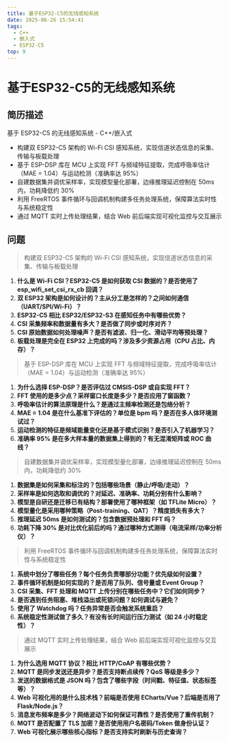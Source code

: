 ```yaml
---
title: 基于ESP32-C5的无线感知系统
date: 2025-06-26 15:54:41
tags: 
  - C++
  - 嵌入式
  - ESP32-C5
top: 9
---
```


# 基于ESP32-C5的无线感知系统

## 简历描述

基于 ESP32-C5 的无线感知系统 - C++/嵌入式

- 构建双 ESP32-C5 架构的 Wi-Fi CSI 感知系统，实现信道状态信息的采集、传输与板载处理
- 基于 ESP-DSP 库在 MCU 上实现 FFT 与频域特征提取，完成呼吸率估计（MAE = 1.04）与运动检测（准确率达 95%）
- 自建数据集并调优采样率，实现模型量化部署，边缘推理延迟控制在 50ms 内，功耗降低约 30%
- 利用 FreeRTOS 事件循环与回调机制构建多任务处理系统，保障算法实时性与系统稳定性
- 通过 MQTT 实时上传处理结果，结合 Web 前后端实现可视化监控与交互展示

## 问题

> 构建双 ESP32-C5 架构的 Wi-Fi CSI 感知系统，实现信道状态信息的采集、传输与板载处理

1. **什么是 Wi-Fi CSI？ESP32-C5 是如何获取 CSI 数据的？是否使用了 esp_wifi_set_csi_rx_cb 回调？**
2. **双 ESP32 架构是如何设计的？主从分工是怎样的？之间如何通信（UART/SPI/Wi-Fi）？**
3. **ESP32-C5 相比 ESP32/ESP32-S3 在感知任务中有哪些优势？**
4. **CSI 采集频率和数据量有多大？是否做了同步或时序对齐？**
5. **CSI 原始数据如何处理噪声？是否有滤波、归一化、滑动平均等预处理？**
6. **板载处理是完全在 ESP32 上完成的吗？涉及多少资源占用（CPU 占比、内存）？**

> 基于 ESP-DSP 库在 MCU 上实现 FFT 与频域特征提取，完成呼吸率估计（MAE = 1.04）与运动检测（准确率达 95%）

1. **为什么选择 ESP-DSP？是否评估过 CMSIS-DSP 或自实现 FFT？**
2. **FFT 使用的是多少点？采样窗口长度是多少？是否应用了窗函数？**
3. **呼吸率估计的算法原理是什么？是通过主频率检测还是包络分析？**
4. **MAE = 1.04 是在什么基准下评估的？单位是 bpm 吗？是否在多人体环境测试过？**
5. **运动检测的特征是频域能量变化还是基于模式识别？是否引入了机器学习？**
6. **准确率 95% 是在多大样本量的数据集上得到的？有无混淆矩阵或 ROC 曲线？**

> 自建数据集并调优采样率，实现模型量化部署，边缘推理延迟控制在 50ms 内，功耗降低约 30%

1. **数据集是如何采集和标注的？包括哪些场景（静止/呼吸/走动）？**
2. **采样率是如何选取和调优的？对延迟、准确率、功耗分别有什么影响？**
3. **模型是自研还是迁移已有结构？部署使用了哪种框架（如 TFLite Micro）？**
4. **模型量化是采用哪种策略（Post-training、QAT）？精度损失有多大？**
5. **推理延迟 50ms 是如何测试的？包含数据预处理和 FFT 吗？**
6. **功耗下降 30% 是对比优化前后的吗？通过哪种方式测得（电流采样/功率分析仪）？**

> 利用 FreeRTOS 事件循环与回调机制构建多任务处理系统，保障算法实时性与系统稳定性

1. **系统中划分了哪些任务？每个任务负责哪部分功能？优先级如何设置？**
2. **事件循环机制是如何实现的？是否用了队列、信号量或 Event Group？**
3. **CSI 采集、FFT 处理和 MQTT 上传分别在哪些任务中？它们如何同步？**
4. **是否遇到任务阻塞、堆栈溢出或死锁问题？如何调试与避免？**
5. **使用了 Watchdog 吗？任务异常是否会触发系统重启？**
6. **系统稳定性测试做了多久？有没有长时间运行压力测试（如 24 小时稳定性）？**

> 通过 MQTT 实时上传处理结果，结合 Web 前后端实现可视化监控与交互展示

1. **为什么选用 MQTT 协议？相比 HTTP/CoAP 有哪些优势？**
2. **MQTT 是同步发送还是异步？是否支持断点续传？QoS 等级是多少？**
3. **发送的数据格式是 JSON 吗？包含了哪些字段（时间戳、特征值、状态标签等）？**
4. **Web 可视化用的是什么技术栈？前端是否使用 ECharts/Vue？后端是否用了 Flask/Node.js？**
5. **消息发布频率是多少？网络波动下如何保证可靠性？是否使用了重传机制？**
6. **MQTT 是否配置了 TLS 加密？是否使用用户名密码/Token 做身份认证？**
7. **Web 可视化展示哪些核心指标？是否支持实时刷新与历史查询？**
